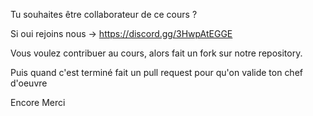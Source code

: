 Tu souhaites être collaborateur de ce cours ?


Si oui rejoins nous -> https://discord.gg/3HwpAtEGGE

Vous voulez contribuer au cours, alors fait un fork sur notre repository.

Puis quand c'est terminé fait un pull request pour qu'on valide ton chef d'oeuvre



Encore Merci
